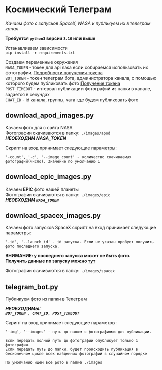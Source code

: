 # Космический Телеграм
*Качаем фото с запусков SpaceX, NASA и публикуем их в телеграм канал*  

**Требуется ```python3``` версии ```3.10``` или выше**

Устанавливаем зависимости  
```pip install -r requirements.txt```

Создаем переменные окружения  
```NASA_TOKEN``` - токен для api nasa если собираемся использовать их фотографии. [Подробности получения токена](https://api.nasa.gov/)  
```BOT_TOKEN``` - токен телеграм бота, администратора канала, с помощью которого будем публиковать фото [Получение токена](https://web7.pro/kak-poluchit-token-bota-telegram-api/)  
```POST_TIMEOUT``` - интервал публикации фотографий из папки в канале, задается в секундах  
```CHAT_ID``` - id канала, группы, чата где будем публиковать фото

## download_apod_images.py  
Качаем фото для с сайта NASA  
Фотографии скачиваются в папку: ```./images/apod```   
***НЕОБХОДИМ NASA_TOKEN***  

Cкрипт на вход принимает следующие параметры:  
```text
'-count', '-c', '--image_count' - количество скачиваемых фотографий(число). Значение по умолчанию 1
```
  

## download_epic_images.py  
Качаем **EPIC** фото нашей планеты  
Фотографии скачиваются в папку: ```./images/epic```  
***НЕОБХОДИМ ```NASA_TOKEN```***


## download_spacex_images.py  
Качаем фото запусков SpaceX
скрипт на вход принимает следующие параметры:  
```text
'-id', '--launch_id' - id запуска. Если не указан пробует получить фото последнего запуска.
```
**ВНИМАНИЕ: у последнего запуска может не быть фото.  
Получить данные по запуску можно [тут](https://api.spacexdata.com/v5/launches/)**  

Фотографии скачиваются в папку: ```./images/spacex```

## telegram_bot.py  
Публикуем фото из папки в Телеграм

***НЕОБХОДИМЫ:  
```BOT_TOKEN , CHAT_ID, POST_TIMEOUT```***  

Cкрипт на вход принимает следующие параметры:  
```text
'-img', '--images' - путь до папки с фотографиями для публикации.

Если передать полный путь до фотографии опубликует только 1 фотографию.
Если передать путь до папки, будет происходить публикация в бесконечном цикле всех найденных фотографий в случайном порядке  

По умолчанию ищем все фото в папке ./images
```